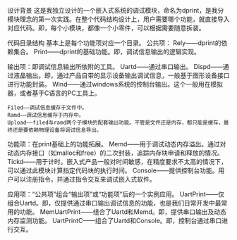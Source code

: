 设计背景
  这是我独立设计的一个嵌入式系统的调试模块，命名为dprint，是我分模块理念的第一次实践。在整个代码结构设计上，用户需要哪个功能，就直接导入对应代码。即，每个小模块，都像一个小零件，可以根据需要随意拆装。

代码目录结构
  基本上是每个功能项对应一个目录。
  公共项：
    Rely——dprint的依赖集合。
    Print——dprint的基础功能。即，调试信息输出的逻辑实现。
  
  输出项：即调试信息输出所依附的工具。
    Uartd——通过串口输出。
    Dispd——通过液晶输出。即，通过产品自带的显示设备输出调试信息，一般基于图形设备接口进行功能封装。
    Wind——通过windows系统的控制台输出。这个一般用在模拟器，或者基于C语言的PC工具上。
  
    Filed——调试信息缓存于文件中。
    Ramd——调试信息缓存于内存中。
    Upload——filed与ramd两个子模块的配套输出功能。不管是文件还是内存，都只能是缓存，最终还是要依赖物理设备将调试信息导出。
  
  功能项：在print基础上的功能拓展。
    Memd——用于调试动态内存溢出。通过对动态内存接口（如malloc和free）的二次封装，追踪内存块申请和释放的情况。
    Tickd——用于计时。嵌入式产品一般对时间敏感，在精度要求不太高的情况下，可以通过此模块计算指定代码块的执行时间。
    Console——提供控制台功能。用户可以注册指令，并通过指令交互来调试嵌入式软件。
  
  应用项：“公共项”组合“输出项”或“功能项”后的一个实例应用。
    UartPrint——仅组合Uartd。即，仅提供通过串口输出调试信息的功能，也是我们日常开发中最常用的功能。
    MemUartPrint——组合了Uartd和Memd。即，提供串口输出及动态内存监测功能。
    UartPrintC——组合了Uartd和Console。即，控制台通过串口进行交互。
